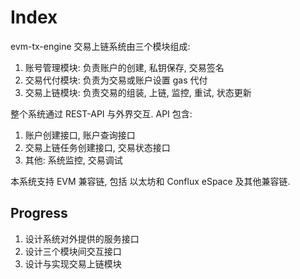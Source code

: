 # Index

evm-tx-engine 交易上链系统由三个模块组成:

1. 账号管理模块: 负责账户的创建, 私钥保存, 交易签名
2. 交易代付模块: 负责为交易或账户设置 gas 代付
3. 交易上链模块: 负责交易的组装, 上链, 监控, 重试, 状态更新

整个系统通过 REST-API 与外界交互. API 包含:

1. 账户创建接口, 账户查询接口
2. 交易上链任务创建接口, 交易状态接口
3. 其他: 系统监控, 交易调试

本系统支持 EVM 兼容链, 包括 以太坊和 Conflux eSpace 及其他兼容链.

## Progress

1. 设计系统对外提供的服务接口
2. 设计三个模块间交互接口
3. 设计与实现交易上链模块